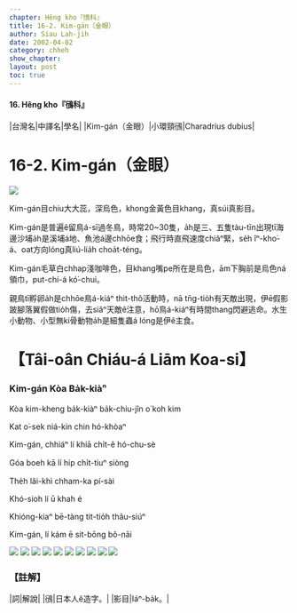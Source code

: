 ```yaml
---
chapter: Hêng kho『鴴科』
title: 16-2. Kim-gán（金眼）
author: Siau Lah-jih
date: 2002-04-02
category: chheh
show_chapter: 
layout: post
toc: true
---
```


#### 16. Hêng kho『鴴科』


|台灣名|中譯名|學名|
|Kim-gán（金眼）|小環頸鴴|Charadrius dubius|


# 16-2. Kim-gán（金眼）


![](../too5/16/16-2-9.Kim-gán.jpg)


Kim-gán目chiu大大蕊，深烏色，khong金黃色目khang，真súi真影目。

Kim-gán是普遍ê留鳥á-sī過冬鳥，時常20~30隻，a̍h是三、五隻tàu-tīn出現tī海邊沙埔a̍h是溪埔á地、魚池á邊chhōe食；飛行時直飛速度chiâⁿ緊，se̍h îⁿ-kho͘-á、oat方向lóng真liú-lia̍h choa̍t-téng。

Kim-gán毛草白chhap淺咖啡色，目khang嘴pe所在是烏色，ām下胸前是烏色ná領巾，put-chí-á kó͘-chui。

親鳥tī孵卵a̍h是chhōe鳥á-kiáⁿ thit-thô活動時，nā tn̄g-tio̍h有天敵出現，伊ē假影跛腳落翼假做tio̍h傷，去siâⁿ天敵ê注意，hō͘鳥á-kiáⁿ有時間thang閃避逃命。水生小動物、小型無ki骨動物a̍h是細隻蟲á lóng是伊ê主食。



# 【Tâi-oân Chiáu-á Liām Koa-si】

### **Kim-gán Kòa Ba̍k-kiàⁿ**

Kòa kim-kheng ba̍k-kiàⁿ ba̍k-chiu-jîn o͘ koh kim

Kat o͘-sek niá-kin chin hó-khòaⁿ

Kim-gán, chhiáⁿ lí khiā chi̍t-ê hó-chu-sè

Góa boeh kā lí hip chi̍t-tiuⁿ siòng

The̍h lâi-khì chham-ka pí-sài

Khó-sioh lí ū khah é

Khióng-kiaⁿ bē-tàng tit-tio̍h thâu-siúⁿ

Kim-gán, lí kám ē sit-bōng bô-nāi



![](../too5/16/16-2-1.Kim-gán.jpg)
![](../too5/16/16-2-2.Kim-gán.jpg)
![](../too5/16/16-2-3.Kim-gán.jpg)
![](../too5/16/16-2-5.Kim-gán.jpg)
![](../too5/16/16-2-6.Kim-gán.jpg)
![](../too5/16/16-2-7.Kim-gán.jpg)
![](../too5/16/16-2-8.Kim-gán.jpg)
![](../too5/16/16-2-4.Kim-gán.jpg)
![](../too5/16/16-2-10.Kim-gán.jpg)
![](../too5/16/16-2-11.Kim-gán.jpg)

### 【註解】

|詞|解說|
|鴴|日本人ê造字。|
|影目|Iáⁿ-ba̍k。|

